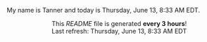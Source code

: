 My name is Tanner and today is Thursday, June 13, 8:33 AM EDT.

<p align="center">This <i>README</i> file is generated <b>every 3 hours</b>!</br>Last refresh: Thursday, June 13, 8:33 AM EDT<br /></p>
